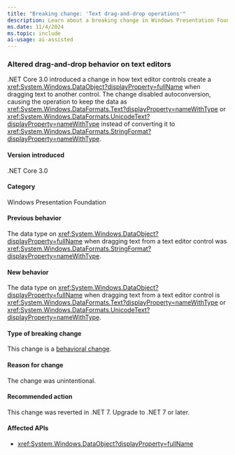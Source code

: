 ```yaml
---
title: "Breaking change: 'Text drag-and-drop operations'"
description: Learn about a breaking change in Windows Presentation Foundation (WPF) in .NET Core 3.0. Drag-and-drop behavior changed when dragging text from a text editor control.
ms.date: 11/4/2024
ms.topic: include
ai-usage: ai-assisted
---
```


### Altered drag-and-drop behavior on text editors

.NET Core 3.0 introduced a change in how text editor controls create a <xref:System.Windows.DataObject?displayProperty=fullName> when dragging text to another control. The change disabled autoconversion, causing the operation to keep the data as <xref:System.Windows.DataFormats.Text?displayProperty=nameWithType> or <xref:System.Windows.DataFormats.UnicodeText?displayProperty=nameWithType> instead of converting it to <xref:System.Windows.DataFormats.StringFormat?displayProperty=nameWithType>.

#### Version introduced

.NET Core 3.0

#### Category

Windows Presentation Foundation

#### Previous behavior

The data type on <xref:System.Windows.DataObject?displayProperty=fullName> when dragging text from a text editor control was <xref:System.Windows.DataFormats.StringFormat?displayProperty=nameWithType>.

#### New behavior

The data type on <xref:System.Windows.DataObject?displayProperty=fullName> when dragging text from a text editor control is <xref:System.Windows.DataFormats.Text?displayProperty=nameWithType> or <xref:System.Windows.DataFormats.UnicodeText?displayProperty=nameWithType>.

#### Type of breaking change

This change is a [behavioral change](../../categories.md#behavioral-change).

#### Reason for change

The change was unintentional.

#### Recommended action

This change was reverted in .NET 7. Upgrade to .NET 7 or later.

#### Affected APIs

- <xref:System.Windows.DataObject?displayProperty=fullName>
